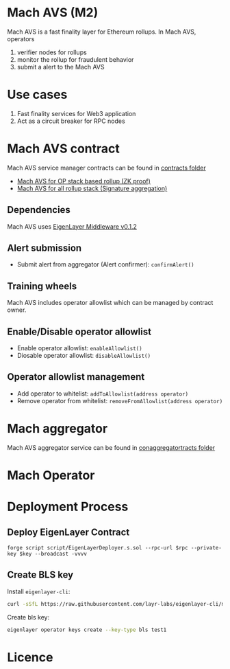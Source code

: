 # Mach AVS (M2)

Mach AVS is a fast finality layer for Ethereum rollups. In Mach AVS, operators 

1. verifier nodes for rollups
2. monitor the rollup for fraudulent behavior
3. submit a alert to the Mach AVS

# Use cases

1. Fast finality services for Web3 application
2. Act as a circuit breaker for RPC nodes

# Mach AVS contract

Mach AVS service manager contracts can be found in [contracts folder](contracts/src/core/)
- [Mach AVS for OP stack based rollup (ZK proof)](contracts/src/core/MachOptimismServiceManager.sol)
- [Mach AVS for all rollup stack (Signature aggregation)](contracts/src/core/MachServiceManager.sol)

## Dependencies 

Mach AVS uses [EigenLayer Middleware v0.1.2](https://github.com/Layr-Labs/eigenlayer-middleware/releases/tag/v0.1.2-holesky-init-deployment)

## Alert submission

- Submit alert from aggregator (Alert confirmer): `confirmAlert()`

## Training wheels

Mach AVS includes operator allowlist which can be managed by contract owner. 

## Enable/Disable operator allowlist
- Enable operator allowlist: `enableAllowlist()`
- Diosable operator allowlist: `disableAllowlist()`

## Operator allowlist management 
- Add operator to whitelist: `addToAllowlist(address operator)`
- Remove operator from whitelist: `removeFromAllowlist(address operator)` 

# Mach aggregator 

Mach AVS aggregator service can be found in [conaggregatortracts folder](aggregator/)

# Mach Operator

# Deployment Process

## Deploy EigenLayer Contract

```shell
forge script script/EigenLayerDeployer.s.sol --rpc-url $rpc --private-key $key --broadcast -vvvv
```

## Create BLS key

Install `eigenlayer-cli`:

```bash
curl -sSfL https://raw.githubusercontent.com/layr-labs/eigenlayer-cli/master/scripts/install.sh | sh -s
```

Create bls key:

```bash
eigenlayer operator keys create --key-type bls test1
```

# Licence


